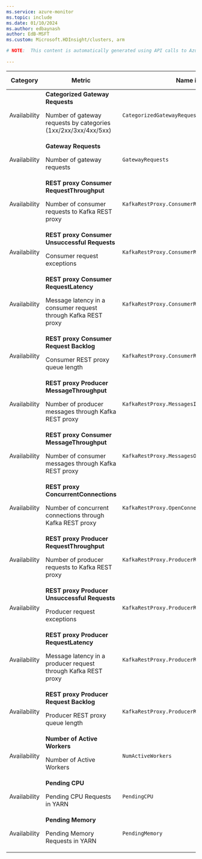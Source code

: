 ```yaml
---
ms.service: azure-monitor
ms.topic: include
ms.date: 01/10/2024
ms.author: edbaynash
author: EdB-MSFT
ms.custom: Microsoft.HDInsight/clusters, arm

# NOTE:  This content is automatically generated using API calls to Azure. Any edits made on these files will be overwritten in the next run of the script. 
 
---
```


  
  
|Category|Metric|Name in REST API|Unit|Aggregation|Dimensions|Time Grains|DS Export|
|---|---|---|---|---|---|---|---|
|Availability|**Categorized Gateway Requests**<p><p>Number of gateway requests by categories (1xx/2xx/3xx/4xx/5xx) |`CategorizedGatewayRequests` |Count |Count, Total |`HttpStatus`|PT1M, PT1H, P1D |Yes|
|Availability|**Gateway Requests**<p><p>Number of gateway requests |`GatewayRequests` |Count |Count, Total |`HttpStatus`|PT1M, PT1H, P1D |Yes|
|Availability|**REST proxy Consumer RequestThroughput**<p><p>Number of consumer requests to Kafka REST proxy |`KafkaRestProxy.ConsumerRequest.m1_delta` |CountPerSecond |Total |`Machine`, `Topic`|PT1M, PT1H, P1D |Yes|
|Availability|**REST proxy Consumer Unsuccessful Requests**<p><p>Consumer request exceptions |`KafkaRestProxy.ConsumerRequestFail.m1_delta` |CountPerSecond |Total |`Machine`, `Topic`|PT1M, PT1H, P1D |Yes|
|Availability|**REST proxy Consumer RequestLatency**<p><p>Message latency in a consumer request through Kafka REST proxy |`KafkaRestProxy.ConsumerRequestTime.p95` |Milliseconds |Average |`Machine`, `Topic`|PT1M, PT1H, P1D |Yes|
|Availability|**REST proxy Consumer Request Backlog**<p><p>Consumer REST proxy queue length |`KafkaRestProxy.ConsumerRequestWaitingInQueueTime.p95` |Milliseconds |Average |`Machine`, `Topic`|PT1M, PT1H, P1D |Yes|
|Availability|**REST proxy Producer MessageThroughput**<p><p>Number of producer messages through Kafka REST proxy |`KafkaRestProxy.MessagesIn.m1_delta` |CountPerSecond |Total |`Machine`, `Topic`|PT1M, PT1H, P1D |Yes|
|Availability|**REST proxy Consumer MessageThroughput**<p><p>Number of consumer messages through Kafka REST proxy |`KafkaRestProxy.MessagesOut.m1_delta` |CountPerSecond |Total |`Machine`, `Topic`|PT1M, PT1H, P1D |Yes|
|Availability|**REST proxy ConcurrentConnections**<p><p>Number of concurrent connections through Kafka REST proxy |`KafkaRestProxy.OpenConnections` |Count |Total |`Machine`, `Topic`|PT1M, PT1H, P1D |Yes|
|Availability|**REST proxy Producer RequestThroughput**<p><p>Number of producer requests to Kafka REST proxy |`KafkaRestProxy.ProducerRequest.m1_delta` |CountPerSecond |Total |`Machine`, `Topic`|PT1M, PT1H, P1D |Yes|
|Availability|**REST proxy Producer Unsuccessful Requests**<p><p>Producer request exceptions |`KafkaRestProxy.ProducerRequestFail.m1_delta` |CountPerSecond |Total |`Machine`, `Topic`|PT1M, PT1H, P1D |Yes|
|Availability|**REST proxy Producer RequestLatency**<p><p>Message latency in a producer request through Kafka REST proxy |`KafkaRestProxy.ProducerRequestTime.p95` |Milliseconds |Average |`Machine`, `Topic`|PT1M, PT1H, P1D |Yes|
|Availability|**REST proxy Producer Request Backlog**<p><p>Producer REST proxy queue length |`KafkaRestProxy.ProducerRequestWaitingInQueueTime.p95` |Milliseconds |Average |`Machine`, `Topic`|PT1M, PT1H, P1D |Yes|
|Availability|**Number of Active Workers**<p><p>Number of Active Workers |`NumActiveWorkers` |Count |Average, Maximum, Minimum |`MetricName`|PT1M, PT1H, P1D |Yes|
|Availability|**Pending CPU**<p><p>Pending CPU Requests in YARN |`PendingCPU` |Count |Average, Maximum, Minimum |\<none\>|PT1M, PT1H, P1D |Yes|
|Availability|**Pending Memory**<p><p>Pending Memory Requests in YARN |`PendingMemory` |Count |Average, Maximum, Minimum |\<none\>|PT1M, PT1H, P1D |Yes|
